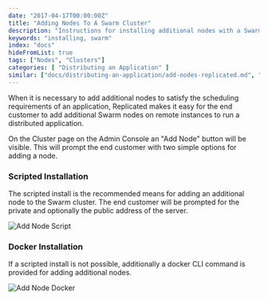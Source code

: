 ```yaml
---
date: "2017-04-17T00:00:00Z"
title: "Adding Nodes To A Swarm Cluster"
description: "Instructions for installing additional nodes with a Swarm cluster"
keywords: "installing, swarm"
index: "docs"
hideFromList: true
tags: ["Nodes", "Clusters"]
categories: [ "Distributing an Application" ]
similar: ["docs/distributing-an-application/add-nodes-replicated.md", "docs/distributing-an-application/add-nodes.md"]
---
```


When it is necessary to add additional nodes to satisfy the scheduling requirements of an application, Replicated makes it easy for the end customer to add additional Swarm nodes on remote instances to run a distributed application.

On the Cluster page on the Admin Console an "Add Node" button will be visible. This will prompt the end customer with two simple options for adding a node.

### Scripted Installation
The scripted install is the recommended means for adding an additional node to the Swarm cluster. The end customer will be prompted for the private and optionally the public address of the server.

![Add Node Script](/images/post-screens/add-node-swarm-script.png)

### Docker Installation
If a scripted install is not possible, additionally a docker CLI command is provided for adding additional nodes.

![Add Node Docker](/images/post-screens/add-node-swarm-docker.png)